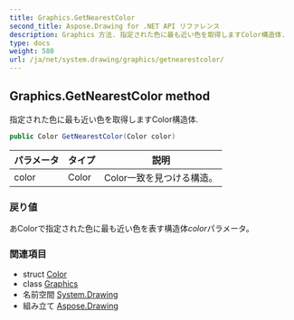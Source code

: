 ```yaml
---
title: Graphics.GetNearestColor
second_title: Aspose.Drawing for .NET API リファレンス
description: Graphics 方法. 指定された色に最も近い色を取得しますColor構造体.
type: docs
weight: 580
url: /ja/net/system.drawing/graphics/getnearestcolor/
---
```

## Graphics.GetNearestColor method

指定された色に最も近い色を取得しますColor構造体.

```csharp
public Color GetNearestColor(Color color)
```

| パラメータ | タイプ | 説明 |
| --- | --- | --- |
| color | Color | Color一致を見つける構造。 |

### 戻り値

あColorで指定された色に最も近い色を表す構造体*color*パラメータ。

### 関連項目

* struct [Color](../../color/)
* class [Graphics](../)
* 名前空間 [System.Drawing](../../graphics/)
* 組み立て [Aspose.Drawing](../../../)


